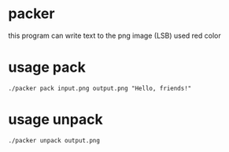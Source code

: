 # packer

this program can write text to the png image
(LSB) 
used red color

# usage pack

	./packer pack input.png output.png "Hello, friends!"

# usage unpack

	./packer unpack output.png
